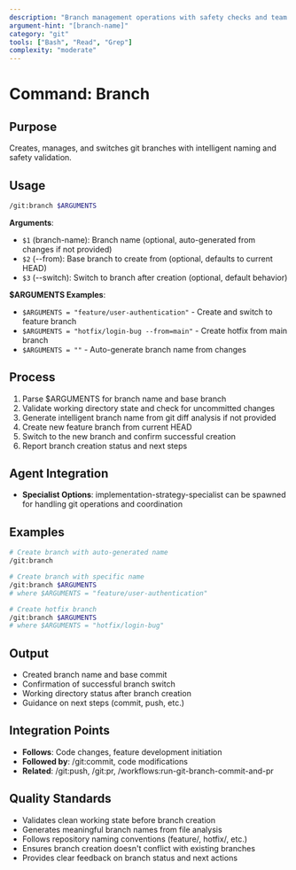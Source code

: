 ```yaml
---
description: "Branch management operations with safety checks and team workflows"
argument-hint: "[branch-name]"
category: "git"
tools: ["Bash", "Read", "Grep"]
complexity: "moderate"
---
```


# Command: Branch

## Purpose

Creates, manages, and switches git branches with intelligent naming and safety validation.

## Usage

```bash
/git:branch $ARGUMENTS
```

**Arguments**:

- `$1` (branch-name): Branch name (optional, auto-generated from changes if not provided)
- `$2` (--from): Base branch to create from (optional, defaults to current HEAD)
- `$3` (--switch): Switch to branch after creation (optional, default behavior)

**$ARGUMENTS Examples**:

- `$ARGUMENTS = "feature/user-authentication"` - Create and switch to feature branch
- `$ARGUMENTS = "hotfix/login-bug --from=main"` - Create hotfix from main branch
- `$ARGUMENTS = ""` - Auto-generate branch name from changes

## Process

1. Parse $ARGUMENTS for branch name and base branch
2. Validate working directory state and check for uncommitted changes
3. Generate intelligent branch name from git diff analysis if not provided
4. Create new feature branch from current HEAD
5. Switch to the new branch and confirm successful creation
6. Report branch creation status and next steps

## Agent Integration

- **Specialist Options**: implementation-strategy-specialist can be spawned for handling git operations and coordination

## Examples

```bash
# Create branch with auto-generated name
/git:branch

# Create branch with specific name
/git:branch $ARGUMENTS
# where $ARGUMENTS = "feature/user-authentication"

# Create hotfix branch
/git:branch $ARGUMENTS
# where $ARGUMENTS = "hotfix/login-bug"
```

## Output

- Created branch name and base commit
- Confirmation of successful branch switch
- Working directory status after branch creation
- Guidance on next steps (commit, push, etc.)

## Integration Points

- **Follows**: Code changes, feature development initiation
- **Followed by**: /git:commit, code modifications
- **Related**: /git:push, /git:pr, /workflows:run-git-branch-commit-and-pr

## Quality Standards

- Validates clean working state before branch creation
- Generates meaningful branch names from file analysis
- Follows repository naming conventions (feature/, hotfix/, etc.)
- Ensures branch creation doesn't conflict with existing branches
- Provides clear feedback on branch status and next actions
